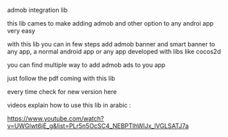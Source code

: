 admob integration lib

this lib cames to make adding admob and other option to any androi app very easy

with this lib you can in few steps add admob banner and smart banner to any app, a normal android app or any app developed with libs like cocos2d

you can find multiple way to add admob ads to you app

just follow the pdf coming with this lib

every time check for new version here

videos explain how to use this lib in arabic :

https://www.youtube.com/watch?v=UWGlwt6jE_g&list=PLr5n5OcSC4_NEBPTlhWlJx_lVGLSATJ7a
